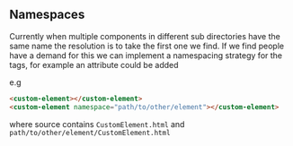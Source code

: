 ## Namespaces
Currently when multiple components in different sub directories have the same name the resolution is to take the first one we find. If we find people have a demand for this we can implement a namespacing strategy for the tags, for example an attribute could be added

e.g
```html
<custom-element></custom-element>
<custom-element namespace="path/to/other/element"></custom-element>
```
where source contains `CustomElement.html` and `path/to/other/element/CustomElement.html`
